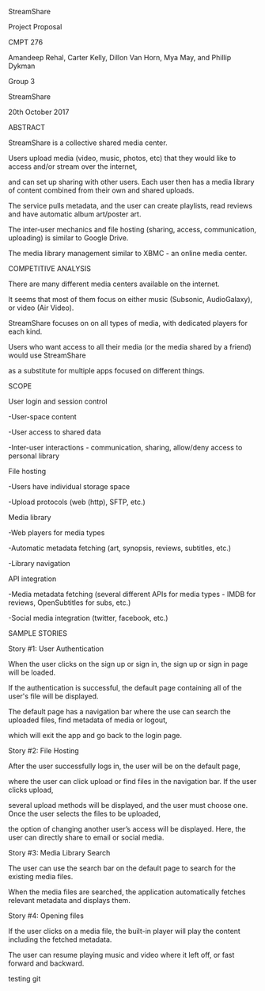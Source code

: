 StreamShare

Project Proposal

CMPT 276

Amandeep Rehal, Carter Kelly, Dillon Van Horn, Mya May, and Phillip Dykman

Group 3

StreamShare

20th October 2017

ABSTRACT

StreamShare is a collective shared media center.

Users upload media (video, music, photos, etc) that they would like to access and/or stream over the internet,

and can set up sharing with other users. Each user then has a media library of content combined from their own and shared uploads.

The service pulls metadata, and the user can create playlists, read reviews and have automatic album art/poster art.

The inter-user mechanics and file hosting (sharing, access, communication, uploading) is similar to Google Drive.

The media library management similar to XBMC - an online media center.

COMPETITIVE ANALYSIS

There are many different media centers available on the internet.

It seems that most of them focus on either music (Subsonic, AudioGalaxy), or video (Air Video).

StreamShare focuses on on all types of media, with dedicated players for each kind.

Users who want access to all their media (or the media shared by a friend) would use StreamShare

as a substitute for multiple apps focused on different things.

SCOPE

User login and session control

-User-space content

-User access to shared data

-Inter-user interactions - communication, sharing, allow/deny access to personal library

File hosting

-Users have individual storage space

-Upload protocols (web (http), SFTP, etc.)

Media library

-Web players for media types

-Automatic metadata fetching (art, synopsis, reviews, subtitles, etc.)

-Library navigation

API integration

-Media metadata fetching (several different APIs for media types - IMDB for reviews, OpenSubtitles for subs, etc.)

-Social media integration (twitter, facebook, etc.)

SAMPLE STORIES

Story #1: User Authentication

When the user clicks on the sign up or sign in, the sign up or sign in page will be loaded.

If the authentication is successful, the default page containing all of the user's file will be displayed.

The default page has a navigation bar where the use can search the uploaded files, find metadata of media or logout,

which will exit the app and go back to the login page.

Story #2: File Hosting

After the user successfully logs in, the user will be on the default page,

where the user can click upload or find files in the navigation bar. If the user clicks upload,

several upload methods will be displayed, and the user must choose one. Once the user selects the files to be uploaded,

the option of changing another user’s access will be displayed. Here, the user can directly share to email or social media.

Story #3: Media Library Search

The user can use the search bar on the default page to search for the existing media files.

When the media files are searched, the application automatically fetches relevant metadata and displays them.

Story #4: Opening files

If the user clicks on a media file, the built-in player will play the content including the fetched metadata.

The user can resume playing music and video where it left off, or fast forward and backward.

testing git
